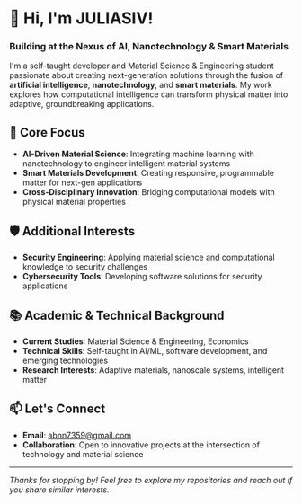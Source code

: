 # 👋 Hi, I'm JULIASIV!

### Building at the Nexus of AI, Nanotechnology & Smart Materials

I'm a self-taught developer and Material Science & Engineering student passionate about creating next-generation solutions through the fusion of **artificial intelligence**, **nanotechnology**, and **smart materials**. My work explores how computational intelligence can transform physical matter into adaptive, groundbreaking applications.

## 🔬 Core Focus

- **AI-Driven Material Science**: Integrating machine learning with nanotechnology to engineer intelligent material systems
- **Smart Materials Development**: Creating responsive, programmable matter for next-gen applications
- **Cross-Disciplinary Innovation**: Bridging computational models with physical material properties

## 🛡️ Additional Interests

- **Security Engineering**: Applying material science and computational knowledge to security challenges
- **Cybersecurity Tools**: Developing software solutions for security applications

## 📚 Academic & Technical Background

- **Current Studies**: Material Science & Engineering, Economics
- **Technical Skills**: Self-taught in AI/ML, software development, and emerging technologies
- **Research Interests**: Adaptive materials, nanoscale systems, intelligent matter

## 📫 Let's Connect

- **Email**: abnn7359@gmail.com
- **Collaboration**: Open to innovative projects at the intersection of technology and material science

---

*Thanks for stopping by! Feel free to explore my repositories and reach out if you share similar interests.*

<!---
JULIASIV/JULIASIV is a ✨ special ✨ repository because its `README.md` (this file) appears on your GitHub profile.
--->
